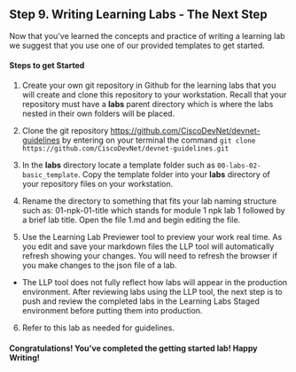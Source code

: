 ## Step 9. Writing Learning Labs - The Next Step

Now that you've learned the concepts and practice of writing a learning lab we suggest that you use one of our provided templates to get started.  

#### Steps to get Started
1. Create your own git repository in Github for the learning labs that you will create and clone this repository to your workstation.  Recall that your repository must have a **labs** parent directory which is where the labs nested in their own folders will be placed.

2. Clone the git repository https://github.com/CiscoDevNet/devnet-guidelines by entering on your terminal the command `git clone https://github.com/CiscoDevNet/devnet-guidelines.git`

3. In the **labs** directory locate a template folder such as `00-labs-02-basic_template`. Copy the template folder into your **labs** directory of your repository files on your workstation.

4. Rename the directory to something that fits your lab naming structure such as: 01-npk-01-title which stands for module 1 npk lab 1 followed by a brief lab title. Open the file 1.md and begin editing the file.

5. Use the Learning Lab Previewer tool to preview your work real time.  As you edit and save your markdown files the LLP tool will automatically refresh showing your changes.  You will need to refresh the browser if you make changes to the json file of a lab.
  * The LLP tool does not fully reflect how labs will appear in the production environment.  After reviewing labs using the LLP tool, the next step is to push and review the completed labs in the Learning Labs Staged environment before putting them into production.

6. Refer to this lab as needed for guidelines.

#### Congratulations! You've completed the getting started lab! Happy Writing!

